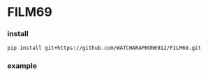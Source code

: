 # FILM69
### install
```sh
pip install git+https://github.com/WATCHARAPHON6912/FILM69.git
```
### example
```python

```

